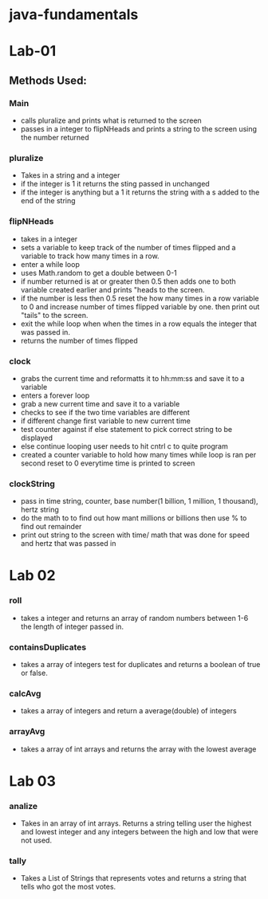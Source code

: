 # java-fundamentals

# Lab-01

## Methods Used:

### Main
- calls pluralize and prints what is returned to the screen
- passes in a integer to flipNHeads and prints a string to the screen using the number returned

### pluralize
- Takes in a string and a integer 
- if the integer is 1 it returns the sting passed in unchanged
- if the integer is anything but a 1 it returns the string with a s added to the end of the string

### flipNHeads
- takes in a integer
- sets a variable to keep track of the number of times flipped and a variable to track how many times in a row.
- enter a while loop
- uses Math.random to get a double between 0-1
- if number returned is at or greater then 0.5 then adds one to both variable created earlier and prints "heads to the screen.
- if the number is less then 0.5 reset the how many times in a row variable to 0 and increase number of times flipped variable by one. then print out "tails" to the screen.
- exit the while loop when when the times in a row equals the integer that was passed in.
- returns the number of times flipped

### clock
- grabs the current time and reformatts it to hh:mm:ss and save it to a variable
- enters a forever loop
- grab a new current time and save it to a variable
- checks to see if the two time variables are different
- if different change first variable to new current time
- test counter against if else statement to pick correct string to be displayed
- else continue looping user needs to hit cntrl c to quite program
- created a counter variable to hold how many times while loop is ran per second reset to 0 everytime time is printed to screen

### clockString
- pass in time string, counter, base number(1 billion, 1 million, 1 thousand), hertz string
- do the math to to find out how mant millions or billions then use % to find out remainder
- print out string to the screen with time/ math that was done for speed and hertz that was passed in


# Lab 02

### roll
- takes a integer and returns an array of random numbers between 1-6 the length of integer passed in.

### containsDuplicates
- takes a array of integers test for duplicates and returns a boolean of true or false.

### calcAvg
- takes a array of integers and return a average(double) of integers

### arrayAvg
- takes a array of int arrays and returns the array with the lowest average

# Lab 03

### analize
- Takes in an array of int arrays. Returns a string telling user the highest and lowest integer and any integers between the high and low that were not used.

### tally
-  Takes a List of Strings that represents votes and returns a string that tells who got the most votes.